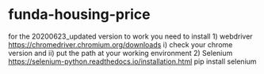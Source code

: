 # funda-housing-price

for the 20200623_updated version to work
you need to install 1) webdriver https://chromedriver.chromium.org/downloads 
                        i) check your chrome version and 
                        ii) put the path at your working environment
                    2) Selenium https://selenium-python.readthedocs.io/installation.html
                          pip install selenium
